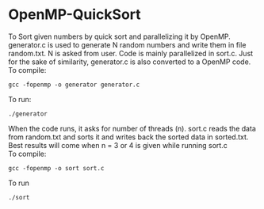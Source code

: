 # OpenMP-QuickSort
To Sort given numbers by quick sort and parallelizing it by OpenMP.
generator.c is used to generate N random numbers and write them in file random.txt. N is asked from user. 
Code is mainly parallelized in sort.c. Just for the sake of similarity, generator.c is also converted to a OpenMP code.   
To compile:
```
gcc -fopenmp -o generator generator.c
```
To run:
```
./generator
```
When the code runs, it asks for number of threads (n). 
sort.c reads the data from random.txt and sorts it and writes back the sorted data in sorted.txt. Best results will come when n = 3 or 4 is given while running sort.c  
To compile:
```
gcc -fopenmp -o sort sort.c
```
To run
```
./sort
```

